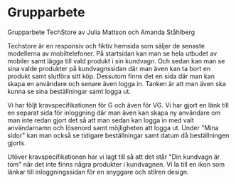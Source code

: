 # Grupparbete
Grupparbete TechStore av Julia Mattson och Amanda Ståhlberg

Techstore är en responsiv och fiktiv hemsida som säljer de senaste modellerna av mobiltelefoner. På startsidan kan man se hela utbudet av mobiler samt lägga till vald produkt i sin kundvagn. Och sedan kan man se sina valde produkter på kundvagnssidan där man även kan ta bort en produkt samt slutföra sitt köp. Dessutom finns det en sida där man kan skapa en användare och senare även logga in. Tanken är att man även ska kunna se sina beställningar samt logga ut. 

Vi har följt kravspecifikationen för G och även för VG. Vi har gjort en länk till en separat sida för inloggning där man även kan skapa ny användare om man inte redan gjort det så att man sedan kan logga in med valt användarnamn och lösenord samt möjligheten att logga ut. Under "Mina sidor" kan man också se tidigare beställningar samt datum då beställningen gjorts.

Utöver kravspecifikationen har vi lagt till så att det står "Din kundvagn är tom" när det inte finns några produkter i kundvagnen. 
Vi la till en ikon som länkar till inloggningssidan för en snyggare och stilren design.
